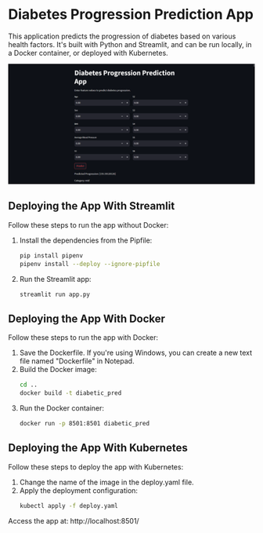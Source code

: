 # Diabetes Progression Prediction App

This application predicts the progression of diabetes based on various health factors. It's built with Python and Streamlit, and can be run locally, in a Docker container, or deployed with Kubernetes.

![app.py](https://github.com/ajinkyavbhandare/projects/blob/main/Diabetes-Progression-Prediction-with-Regression/images/app.png)

## Deploying the App With Streamlit

Follow these steps to run the app without Docker:

1. Install the dependencies from the Pipfile:
    ```bash
    pip install pipenv
    pipenv install --deploy --ignore-pipfile
    ```
2. Run the Streamlit app:
    ```bash
    streamlit run app.py
    ```

## Deploying the App With Docker

Follow these steps to run the app with Docker:

1. Save the Dockerfile. If you're using Windows, you can create a new text file named "Dockerfile" in Notepad.
2. Build the Docker image:
    ```bash
    cd ..
    docker build -t diabetic_pred 
    ```
3. Run the Docker container:
    ```bash
    docker run -p 8501:8501 diabetic_pred
    ```

## Deploying the App With Kubernetes

Follow these steps to deploy the app with Kubernetes:

1. Change the name of the image in the deploy.yaml file.
2. Apply the deployment configuration:
    ```bash
    kubectl apply -f deploy.yaml
    ```
Access the app at: http://localhost:8501/

